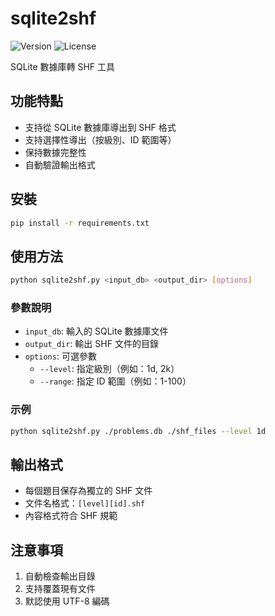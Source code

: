 # sqlite2shf

![Version](https://img.shields.io/badge/version-0.9.0-orange.svg)
![License](https://img.shields.io/badge/license-MIT-green.svg)

SQLite 數據庫轉 SHF 工具

## 功能特點

- 支持從 SQLite 數據庫導出到 SHF 格式
- 支持選擇性導出（按級別、ID 範圍等）
- 保持數據完整性
- 自動驗證輸出格式

## 安裝

```bash
pip install -r requirements.txt
```

## 使用方法

```bash
python sqlite2shf.py <input_db> <output_dir> [options]
```

### 參數說明

- `input_db`: 輸入的 SQLite 數據庫文件
- `output_dir`: 輸出 SHF 文件的目錄
- `options`: 可選參數
  - `--level`: 指定級別（例如：1d, 2k）
  - `--range`: 指定 ID 範圍（例如：1-100）

### 示例

```bash
python sqlite2shf.py ./problems.db ./shf_files --level 1d
```

## 輸出格式

- 每個題目保存為獨立的 SHF 文件
- 文件名格式：`[level][id].shf`
- 內容格式符合 SHF 規範

## 注意事項

1. 自動檢查輸出目錄
2. 支持覆蓋現有文件
3. 默認使用 UTF-8 編碼 